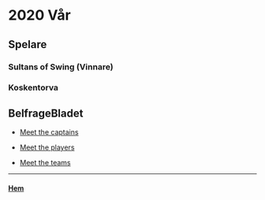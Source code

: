 # 2020 Vår

## Spelare

### Sultans of Swing (Vinnare)

### Koskentorva

## BelfrageBladet
- [Meet the captains](https://vossaxel.github.io/inkomp/res/mtc2020V.pdf)

- [Meet the players](https://vossaxel.github.io/inkomp/res/mtp2020V.pdf)

- [Meet the teams](https://vossaxel.github.io/inkomp/res/mtt2020V.pdf)


* * *

#### [Hem](./)
